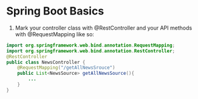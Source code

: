 # Spring Boot Basics 
1) Mark your controller class with @RestController and your API methods with @RequestMapping like so:

```java
import org.springframework.web.bind.annotation.RequestMapping;
import org.springframework.web.bind.annotation.RestController;
@RestController
public class NewsController {
    @RequestMapping("/getAllNewsSrouce")
    public List<NewsSource> getAllNewsSource(){
        ...
    }
}
```
